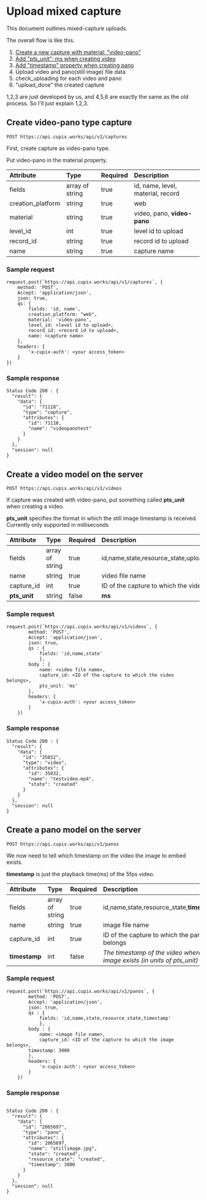 # Upload mixed capture
This document outlines mixed-capture uploads.



The overall flow is like this.
1. [Create a new capture with material: "video-pano"](#create-video-pano-type-capture)
2. [Add "pts_unit": ms when creating video](#create-a-video-model-on-the-server)
3. [Add "timestamp" property when creating pano](#create-a-pano-model-on-the-server)
4. Upload video and pano(still image) file data 
5. check_uploading for each video and pano
6. "upload_done" the created capture

1,2,3 are just developed by us, and 4,5,6 are exactly the same as the old process. 
So I'll just explain 1,2,3.

## Create video-pano type capture

`POST https://api.cupix.works/api/v1/captures`

First, create capture as video-pano type. 

Put video-pano in the material property.

| Attribute | Type   | Required | Description     |
|:----------|:----------|:----------|:----------|
| fields    | array of string    | true   | id, name, level, material, record	    |
| creation_platform    | string   | true   | web   |
| material    | string    | true   | video, pano, **video-pano**  |
| level_id   | int   | true   |  level id to upload  |
| record_id    | string   | true   | record id to upload    |
| name    | string    | true    | capture name   |

### Sample request 
```
request.post(`https://api.cupix.works/api/v1/captures`, {
    method: 'POST',
    Accept: 'application/json',
    json: true,
    qs: {
        fields: 'id, name',
        creation_platform: "web",
        material: 'video-pano',
        level_id: <level id to upload>,
        record_id: <record id to upload>,
        name: <capture name>
    },
    headers: {
        'x-cupix-auth': <your access_token>
    }
})
```


### Sample response
```
Status Code 200 : {
  "result": {
    "data": {
      "id": "71118",
      "type": "capture",
      "attributes": {
        "id": 71118,
        "name": "videopanotest"
      }
    }
  },
  "session": null
}
``` 

## Create a video model on the server

`POST https://api.cupix.works/api/v1/videos`

If capture was created with video-pano, put something called **pts_unit** when creating a video.


**pts_unit** specifies the format in which the still image timestamp is received.
Currently only supported in milliseconds

| Attribute | Type   | Required | Description     |
|:----------|:----------|:----------|:----------|
| fields    | array of string    | true   | id,name,state,resource_state,upload_url,**pts_unit**  |
| name    | string   | true    | video file name    |
| capture_id   | int   | true   | ID of the capture to which the video belongs   |
|  **pts_unit**  | string   | false   | **ms** |

### Sample request 
```
request.post(`https://api.cupix.works/api/v1/videos`, {
        method: 'POST',
        Accept: 'application/json',
        json: true,
        qs : { 
            fields: 'id,name,state'
            },
        body : {
            name: <video file name>,
            capture_id: <ID of the capture to which the video belongs>,
			pts_unit: 'ms'
        },
        headers: {
            'x-cupix-auth': <your access_token>
        }
    })
```

### Sample response
```
Status Code 200 : {
  "result": {
    "data": {
      "id": "35032",
      "type": "video",
      "attributes": {
        "id": 35032,
        "name": "testvideo.mp4",
        "state": "created"
      }
    }
  },
  "session": null
}
``` 

## Create a pano model on the server

`POST https://api.cupix.works/api/v1/panos`

We now need to tell which timestamp on the video the image to embed exists.

**timestamp** is just the playback time(ms) of the 5fps video.


| Attribute | Type   | Required | Description     |
|:----------|:----------|:----------|:----------|
| fields    | array of string    | true   | id,name,state,resource_state,**timestamp**  |
| name    | string   | true    | image file name    |
| capture_id   | int   | true   | ID of the capture to which the pano belongs   |
|  **timestamp** | int   | false   | *The timestamp of the video where the image exists (in units of pts_unit)*    |

### Sample request 
```
request.post(`https://api.cupix.works/api/v1/panos`, {
        method: 'POST',
        Accept: 'application/json',
        json: true,
        qs : { 
            fields: 'id,name,state,resource_state,timestamp'
            },
        body : {
            name: <image file name>,
            capture_id: <ID of the capture to which the image belongs>,
	    timestamp: 3000
        },
        headers: {
            'x-cupix-auth': <your access_token>
        }
    })
```

### Sample response
```

Status Code 200 : {
  "result": {
    "data": {
      "id": "2065697",
      "type": "pano",
      "attributes": {
        "id": 2065697,
        "name": "stillimage.jpg",
        "state": "created",
        "resource_state": "created",
        "timestamp": 3000
      }
    }
  },
  "session": null
}

``` 



